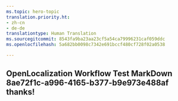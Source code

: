 ```yaml
---
ms.topic: hero-topic
translation.priority.ht:
- zh-cn
- de-de
translationtype: Human Translation
ms.sourcegitcommit: 8543fa9ba23aa23cf5a54ca79996231caf059ddc
ms.openlocfilehash: 5a682bb0098c7342e691bccf480cf728f02a0538

---
```

## OpenLocalization Workflow Test MarkDown 8ae72f1c-a996-4165-b377-b9e973e488af thanks!



<!--HONumber=Aug16_HO1-->



